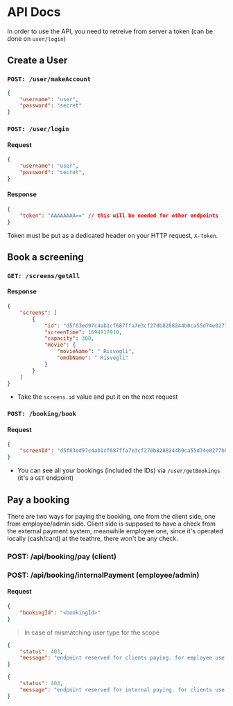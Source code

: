 # API Docs

In order to use the API, you need to retreive from server a token (can be done on `user/login`)

## Create a User

### `POST: /user/makeAccount`

```json
{
    "username": "user",
    "password": "secret"
}
```

### `POST: /user/login`

#### Request
```json
{
    "username": "user",
    "password": "secret",
}
```

#### Response
```json
{
    "token": "AAAAAAAA==" // this will be needed for other endpoints
}
```

Token must be put as a dedicated header on your HTTP request, `X-Token`.

## Book a screening

### `GET: /screens/getAll`

#### Response

```json
{
    "screens": [
		{
			"id": "d5f63ed97c4ab1cf687ffa7e3cf270b8288244b0ca55d74e0277b01e738002a1",
			"screenTime": 1694917910,
			"capacity": 300,
			"movie": {
				"movieName": " Risvegli",
				"omdbName": " Risvegli"
			}
		}
    ]
}
```

- Take the `screens.id` value and put it on the next request

### `POST: /booking/book`

#### Request

```json
{
    "screenId": "d5f63ed97c4ab1cf687ffa7e3cf270b8288244b0ca55d74e0277b01e738002a1"
}
```

- You can see all your bookings (included the IDs) via `/user/getBookings` (it's a `GET` endpoint)

## Pay a booking

There are two ways for paying the booking, one from the client side, one from employee/admin side. Client side is supposed to have a check from the external payment system, meanwhile employee one, since it's operated locally (cash/card) at the teathre, there won't be any check.

### POST: /api/booking/pay (client)
### POST: /api/booking/internalPayment (employee/admin)

#### Request
```json
{
	"bookingId": "<bookingId>"
}
```

> In case of mismatching user type for the scope

```json
{
	"status": 403,
	"message": "endpoint reserved for clients paying. for employee use /api/booking/internalPayment"
}
```
```json
{
	"status": 403,
	"message": "endpoint reserved for internal paying. for clients use /api/booking/pay"
}
```